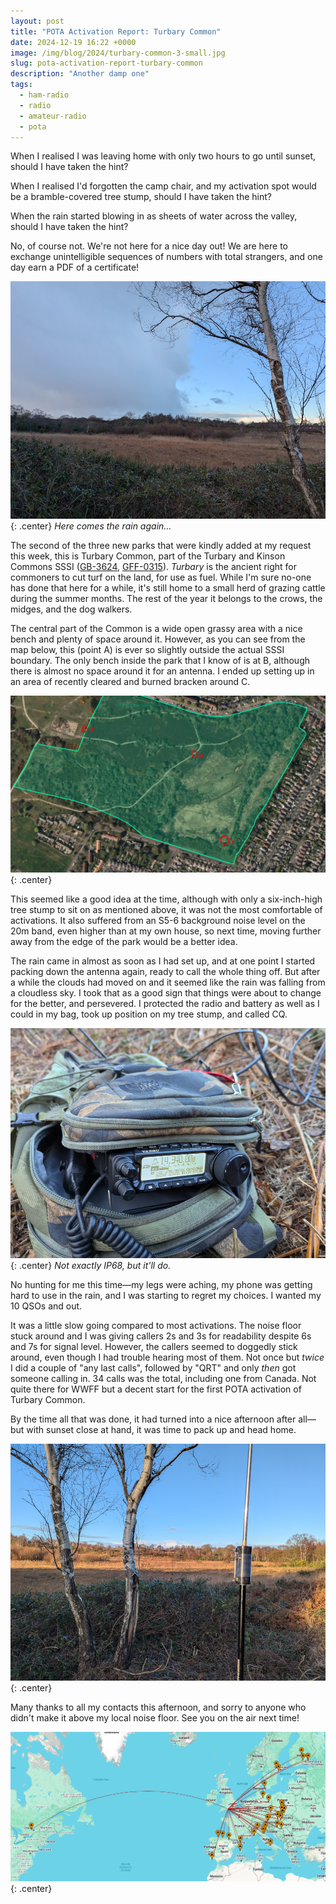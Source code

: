 ```yaml
---
layout: post
title: "POTA Activation Report: Turbary Common"
date: 2024-12-19 16:22 +0000
image: /img/blog/2024/turbary-common-3-small.jpg
slug: pota-activation-report-turbary-common
description: "Another damp one"
tags:
  - ham-radio
  - radio
  - amateur-radio
  - pota
---
```


When I realised I was leaving home with only two hours to go until sunset, should I have taken the hint?

When I realised I'd forgotten the camp chair, and my activation spot would be a bramble-covered tree stump, should I have taken the hint?

When the rain started blowing in as sheets of water across the valley, should I have taken the hint?

No, of course not. We're not here for a nice day out! We are here to exchange unintelligible sequences of numbers with total strangers, and one day earn a PDF of a certificate!

![Heathland and sky, the left half of the sky is overcast in low grey cloud](/img/blog/2024/turbary-common-1.jpg){: .center}
*Here comes the rain again...*

The second of the three new parks that were kindly added at my request this week, this is Turbary Common, part of the Turbary and Kinson Commons SSSI ([GB-3624](https://pota.app/#/park/GB-3624), [GFF-0315](https://wwff.co/directory/?showRef=GFF-0315)). *Turbary* is the ancient right for commoners to cut turf on the land, for use as fuel. While I'm sure no-one has done that here for a while, it's still home to a small herd of grazing cattle during the summer months. The rest of the year it belongs to the crows, the midges, and the dog walkers.

The central part of the Common is a wide open grassy area with a nice bench and plenty of space around it. However, as you can see from the map below, this (point A) is ever so slightly outside the actual SSSI boundary. The only bench inside the park that I know of is at B, although there is almost no space around it for an antenna. I ended up setting up in an area of recently cleared and burned bracken around C.

![Map of locations in Turbary Common](/img/blog/2024/turbary-common-locations.png){: .center}

This seemed like a good idea at the time, although with only a six-inch-high tree stump to sit on as mentioned above, it was not the most comfortable of activations. It also suffered from an S5-6 background noise level on the 20m band, even higher than at my own house, so next time, moving further away from the edge of the park would be a better idea.

The rain came in almost as soon as I had set up, and at one point I started packing down the antenna again, ready to call the whole thing off. But after a while the clouds had moved on and it seemed like the rain was falling from a cloudless sky. I took that as a good sign that things were about to change for the better, and persevered. I protected the radio and battery as well as I could in my bag, took up position on my tree stump, and called CQ.

![Yaesu FT-891 peeking out of a rucksack](/img/blog/2024/turbary-common-2.jpg){: .center}
*Not exactly IP68, but it'll do.*

No hunting for me this time&mdash;my legs were aching, my phone was getting hard to use in the rain, and I was starting to regret my choices. I wanted my 10 QSOs and out.

It was a little slow going compared to most activations. The noise floor stuck around and I was giving callers 2s and 3s for readability despite 6s and 7s for signal level. However, the callers seemed to doggedly stick around, even though I had trouble hearing most of them. Not once but *twice* I did a couple of "any last calls", followed by "QRT" and only *then* got someone calling in. 34 calls was the total, including one from Canada. Not quite there for WWFF but a decent start for the first POTA activation of Turbary Common.

By the time all that was done, it had turned into a nice afternoon after all&mdash;but with sunset close at hand, it was time to pack up and head home.

![Antenna with loading coil shown, plus two tree trunks. Heathland in the background.](/img/blog/2024/turbary-common-3.jpg){: .center}

Many thanks to all my contacts this afternoon, and sorry to anyone who didn't make it above my local noise floor. See you on the air next time!

![Map of contacts](/img/blog/2024/turbary-common-map.png){: .center}
